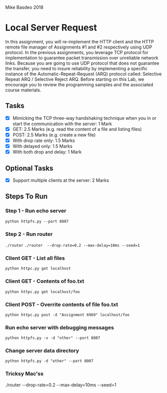 Mike Basdeo 2018

# Local Server Request
In this assignment, you will re-implement the HTTP client and the HTTP remote file
manager of Assignments #1 and #2 respectively using UDP protocol. In the previous
assignments, you leverage TCP protocol for implementation to guarantee packet
transmission over unreliable network links. Because you are going to use UDP protocol that
does not guarantee the transfer, you need to insure reliability by implementing a specific
instance of the Automatic-Repeat-Request (ARQ) protocol called: Selective Repeat ARQ /
Selective Reject ARQ. Before starting on this Lab, we encourage you to review the
programming samples and the associated course materials.


## Tasks
- [x] Mimicking the TCP three-way handshaking technique when you in or start the
communication with the server: 1 Mark
- [x] GET: 2.5 Marks (e.g. read the content of a file and listing files)
- [x] POST: 2.5 Marks (e.g. create a new file)
- [x] With drop rate only: 1.5 Marks
- [x] With delayed only: 1.5 Marks
- [x] With both drop and delay: 1 Mark

## Optional Tasks
- [x] Support multiple clients at the server: 2 Marks

## Steps To Run

### Step 1 - Run echo server
`python httpfs.py --port 8007`

### Step 2 - Run router
`./router`
`./router  --drop-rate=0.2 --max-delay=10ms --seed=1`

### Client GET - List all files
`python httpc.py get localhost`

### Client GET - Contents of foo.txt
`python httpc.py get localhost/foo`

### Client POST -  Overrite contents of file foo.txt
`python httpc.py post -d "Assignment 6969" localhost/foo`


### Run echo server with debugging messages
`python httpfs.py -v -d "other" --port 8807`

### Change server data directory
`python httpfs.py -d "other" --port 8007`


### Tricksy Mac'ss
./router  --drop-rate=0.2 --max-delay=10ms --seed=1

